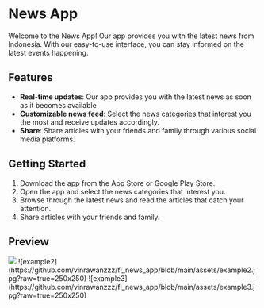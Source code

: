 # News App

Welcome to the News App! Our app provides you with the latest news from Indonesia. With our easy-to-use interface, you can stay informed on the latest events happening.

## Features

- **Real-time updates**: Our app provides you with the latest news as soon as it becomes available
- **Customizable news feed**: Select the news categories that interest you the most and receive updates accordingly.
- **Share**: Share articles with your friends and family through various social media platforms.

## Getting Started
1. Download the app from the App Store or Google Play Store.  
2. Open the app and select the news categories that interest you.
3. Browse through the latest news and read the articles that catch your attention.
4. Share articles with your friends and family.

## Preview
<img src="[https://github.com/favicon.ico](https://github.com/vinrawanzzz/fl_news_app/blob/main/assets/example1.jpg?raw=true)" width="250">
![example2](https://github.com/vinrawanzzz/fl_news_app/blob/main/assets/example2.jpg?raw=true=250x250)
![example3](https://github.com/vinrawanzzz/fl_news_app/blob/main/assets/example3.jpg?raw=true=250x250)

